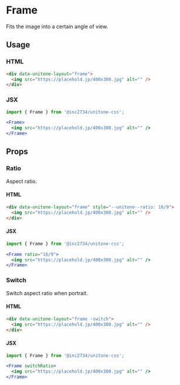 # Frame

Fits the image into a certain angle of view.

## Usage

### HTML

```html
<div data-unitone-layout="frame">
  <img src="https://placehold.jp/400x300.jpg" alt="" />
</div>
```

### JSX

```jsx
import { Frame } from '@inc2734/unitone-css';

<Frame>
  <img src="https://placehold.jp/400x300.jpg" alt="" />
</Frame>
```

## Props

### Ratio

Aspect ratio.

#### HTML

```html
<div data-unitone-layout="frame" style="--unitone--ratio: 16/9">
  <img src="https://placehold.jp/400x300.jpg" alt="" />
</div>
```

#### JSX

```jsx
import { Frame } from '@inc2734/unitone-css';

<Frame ratio="16/9">
  <img src="https://placehold.jp/400x300.jpg" alt="" />
</Frame>
```

### Switch

Switch aspect ratio when portrait.

#### HTML

```html
<div data-unitone-layout="frame -switch">
  <img src="https://placehold.jp/400x300.jpg" alt="" />
</div>
```

#### JSX

```jsx
import { Frame } from '@inc2734/unitone-css';

<Frame switchRatio>
  <img src="https://placehold.jp/400x300.jpg" alt="" />
</Frame>
```
